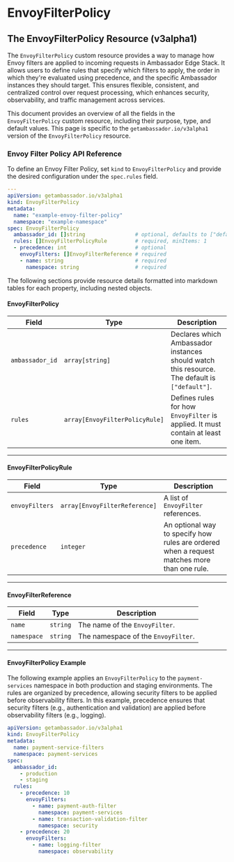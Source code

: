 # EnvoyFilterPolicy

## The EnvoyFilterPolicy Resource (v3alpha1)

The `EnvoyFilterPolicy` custom resource provides a way to manage how Envoy filters are applied to incoming requests in Ambassador Edge Stack. It allows users to define rules that specify which filters to apply, the order in which they're evaluated using precedence, and the specific Ambassador instances they should target. This ensures flexible, consistent, and centralized control over request processing, which enhances security, observability, and traffic management across services.

This document provides an overview of all the fields in the `EnvoyFilterPolicy` custom resource, including their purpose, type, and default values. This page is specific to the `getambassador.io/v3alpha1` version of the `EnvoyFilterPolicy` resource.

### Envoy Filter Policy API Reference

To define an Envoy Filter Policy, set `kind` to `EnvoyFilterPolicy` and provide the desired configuration under the `spec.rules` field.

```yaml
---
apiVersion: getambassador.io/v3alpha1
kind: EnvoyFilterPolicy
metadata:
  name: "example-envoy-filter-policy"
  namespace: "example-namespace"
spec: EnvoyFilterPolicy
  ambassador_id: []string                # optional, defaults to ["default"]
  rules: []EnvoyFilterPolicyRule         # required, minItems: 1
  - precedence: int                      # optional
    envoyFilters: []EnvoyFilterReference # required
    - name: string                       # required
      namespace: string                  # required
```

The following sections provide resource details formatted into markdown tables for each property, including nested objects.

#### EnvoyFilterPolicy

| **Field**       | **Type**                       | **Description**                                                                               |
| --------------- | ------------------------------ | --------------------------------------------------------------------------------------------- |
| `ambassador_id` | `array[string]`                | Declares which Ambassador instances should watch this resource. The default is `["default"]`. |
| `rules`         | `array[EnvoyFilterPolicyRule]` | Defines rules for how `EnvoyFilter` is applied. It must contain at least one item.            |

***

#### EnvoyFilterPolicyRule

| **Field**      | **Type**                      | **Description**                                                                             |
| -------------- | ----------------------------- | ------------------------------------------------------------------------------------------- |
| `envoyFilters` | `array[EnvoyFilterReference]` | A list of `EnvoyFilter` references.                                                         |
| `precedence`   | `integer`                     | An optional way to specify how rules are ordered when a request matches more than one rule. |

***

#### EnvoyFilterReference

| **Field**   | **Type** | **Description**                     |
| ----------- | -------- | ----------------------------------- |
| `name`      | `string` | The name of the `EnvoyFilter`.      |
| `namespace` | `string` | The namespace of the `EnvoyFilter`. |

***

#### EnvoyFilterPolicy Example

The following example applies an `EnvoyFilterPolicy` to the `payment-services` namespace in both production and staging environments. The rules are organized by precedence, allowing security filters to be applied before observability filters. In this example, precedence ensures that security filters (e.g., authentication and validation) are applied before observability filters (e.g., logging).

```yaml
apiVersion: getambassador.io/v3alpha1
kind: EnvoyFilterPolicy
metadata:
  name: payment-service-filters
  namespace: payment-services
spec:
  ambassador_id:
    - production
    - staging
  rules:
    - precedence: 10
      envoyFilters:
        - name: payment-auth-filter
          namespace: payment-services
        - name: transaction-validation-filter
          namespace: security
    - precedence: 20
      envoyFilters:
        - name: logging-filter
          namespace: observability
```
